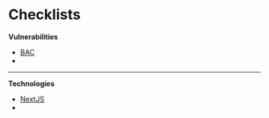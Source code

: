 # Checklists

**Vulnerabilities**

- [BAC](BAC.md)
- 

---

**Technologies**

- [NextJS](NextJS.md)
- 